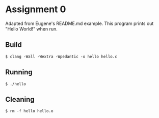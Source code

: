 # Assignment 0

Adapted from Eugene's README.md example.
This program prints out "Hello World!" when run.

## Build

	$ clang -Wall -Wextra -Wpedantic -o hello hello.c

## Running
	
	$ ./hello

## Cleaning

	$ rm -f hello hello.o
